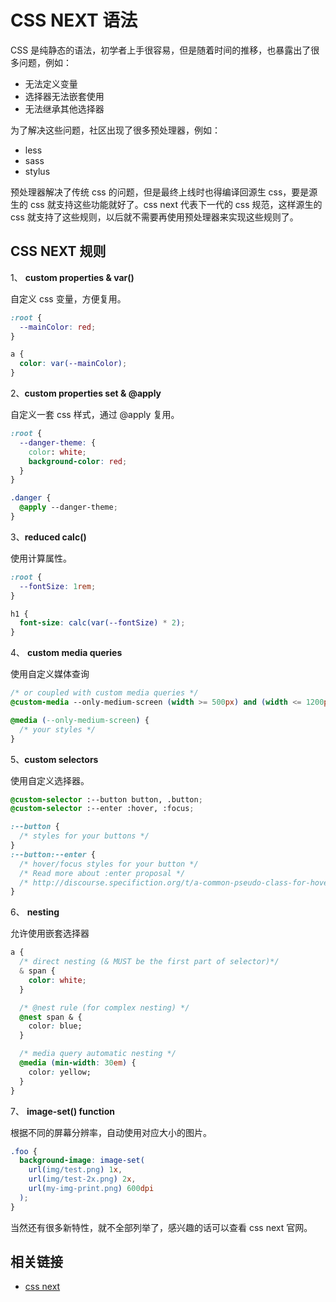 # CSS NEXT 语法

CSS 是纯静态的语法，初学者上手很容易，但是随着时间的推移，也暴露出了很多问题，例如：

- 无法定义变量
- 选择器无法嵌套使用
- 无法继承其他选择器

为了解决这些问题，社区出现了很多预处理器，例如：

- less
- sass
- stylus

预处理器解决了传统 css 的问题，但是最终上线时也得编译回源生 css，要是源生的 css 就支持这些功能就好了。css next 代表下一代的 css 规范，这样源生的 css 就支持了这些规则，以后就不需要再使用预处理器来实现这些规则了。

## CSS NEXT 规则

1、 **custom properties & var()**

自定义 css 变量，方便复用。

```css
:root {
  --mainColor: red;
}

a {
  color: var(--mainColor);
}
```

2、**custom properties set & @apply**

自定义一套 css 样式，通过 @apply 复用。

```css
:root {
  --danger-theme: {
    color: white;
    background-color: red;
  }
}

.danger {
  @apply --danger-theme;
}
```

3、**reduced calc()**

使用计算属性。

```css
:root {
  --fontSize: 1rem;
}

h1 {
  font-size: calc(var(--fontSize) * 2);
}
```

4、 **custom media queries**

使用自定义媒体查询

```css
/* or coupled with custom media queries */
@custom-media --only-medium-screen (width >= 500px) and (width <= 1200px);

@media (--only-medium-screen) {
  /* your styles */
}
```

5、**custom selectors**

使用自定义选择器。

```css
@custom-selector :--button button, .button;
@custom-selector :--enter :hover, :focus;

:--button {
  /* styles for your buttons */
}
:--button:--enter {
  /* hover/focus styles for your button */
  /* Read more about :enter proposal */
  /* http://discourse.specifiction.org/t/a-common-pseudo-class-for-hover-and-focus/877 */
}
```

6、 **nesting**

允许使用嵌套选择器

```css
a {
  /* direct nesting (& MUST be the first part of selector)*/
  & span {
    color: white;
  }

  /* @nest rule (for complex nesting) */
  @nest span & {
    color: blue;
  }

  /* media query automatic nesting */
  @media (min-width: 30em) {
    color: yellow;
  }
}
```

7、 **image-set() function**

根据不同的屏幕分辨率，自动使用对应大小的图片。

```css
.foo {
  background-image: image-set(
    url(img/test.png) 1x,
    url(img/test-2x.png) 2x,
    url(my-img-print.png) 600dpi
  );
}
```

当然还有很多新特性，就不全部列举了，感兴趣的话可以查看 css next 官网。

## 相关链接

- [css next](https://cssnext.github.io/features/)
